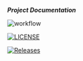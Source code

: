 **_Project Documentation_**

![workflow](https://github.com/Obioma-Nwabuisi/seMethods/actions/workflows/main.yml/badge.svg)

[![LICENSE](https://img.shields.io/github/license/Obioma-Nwabuisi/seMethods.svg?style=flat-square)](https://github.com/Obioma-Nwabuisi/seMethods/blob/master/LICENSE)

[![Releases](https://img.shields.io/github/release/Obioma-Nwabuisi/seMethods/all.svg?style=flat-square)](https://github.com/Obkioma-Nwabuisi/devops/releases)